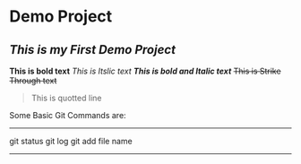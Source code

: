 # Demo Project
## ***This is my First Demo Project***
**This is bold text**
*This is Itslic text*
***This is bold and Italic text***
~~This is Strike Through text~~

>This is quotted line

Some Basic Git Commands are:

***
git status
git log
git add file name
***
